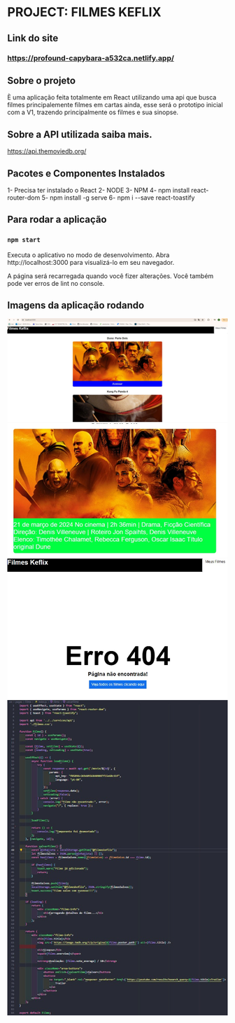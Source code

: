 # PROJECT: FILMES KEFLIX
## Link do site
### https://profound-capybara-a532ca.netlify.app/

## Sobre o projeto
È uma aplicação feita totalmente em React
utilizando uma api que busca filmes principalemente filmes em cartas 
ainda, esse será o prototipo inicial com a V1, trazendo principalmente os 
filmes e sua sinopse.

## Sobre a API utilizada saiba mais.
https://api.themoviedb.org/

## Pacotes e Componentes Instalados
 
1- Precisa ter instalado o React
2- NODE
3- NPM
4- npm install react-router-dom
5- npm install -g serve
6- npm i --save react-toastify

## Para rodar a aplicação
### `npm start`

Executa o aplicativo no modo de desenvolvimento.
Abra http://localhost:3000 para visualizá-lo em seu navegador.

A página será recarregada quando você fizer alterações.
Você também pode ver erros de lint no console.

## Imagens da aplicação rodando

![Imagem da Home](public/imagem/home.jpeg)
![Imagem sobre as caracteristicas do filme](public/imagem/sobre.jpeg)
![Imagem de quando o filme esta com algum erro ao traser sua sinopse](public/imagem/paginadeerro.jpeg)
![Imagem de um pedaço do codigo](public/imagem/partedocodigo.jpeg)